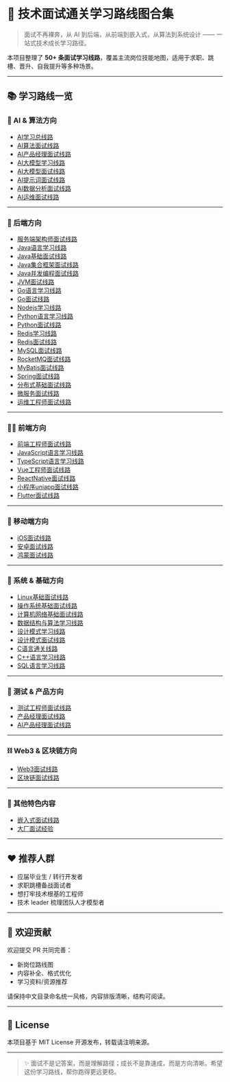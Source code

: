 # 🚀 技术面试通关学习路线图合集

> 面试不再裸奔，从 AI 到后端，从前端到嵌入式，从算法到系统设计 —— 一站式技术成长学习路径。

本项目整理了 **50+ 条面试学习线路**，覆盖主流岗位技能地图，适用于求职、跳槽、晋升、自我提升等多种场景。

---

## 📚 学习路线一览

### 🤖 AI & 算法方向

- [AI学习总线路](./AI学习总线路/src.md)
- [AI算法面试线路](./AI算法面试线路/src.md)
- [AI产品经理面试线路](./AI产品经理面试线路/src.md)
- [AI大模型学习线路](./AI大模型学习线路/src.md)
- [AI大模型面试线路](./AI大模型面试线路/src.md)
- [AI提示词面试线路](./AI提示词面试线路/src.md)
- [AI数据分析面试线路](./AI数据分析面试线路/src.md)
- [AI运维面试线路](./AI运维面试线路/src.md)

---

### 🧠 后端方向

- [服务端架构师面试线路](./服务端架构师面试线路/src.md)
- [Java语言学习线路](./Java语言学习线路/src.md)
- [Java基础面试线路](./Java基础面试线路/src.md)
- [Java集合框架面试线路](./Java集合框架面试线路/src.md)
- [Java并发编程面试线路](./Java并发编程面试线路/src.md)
- [JVM面试线路](./JVM面试线路/src.md)
- [Go语言学习线路](./Go语言学习线路/src.md)
- [Go面试线路](./Go面试线路/src.md)
- [Nodejs学习线路](./Nodejs学习线路/src.md)
- [Python语言学习线路](./Python语言学习线路/src.md)
- [Python面试线路](./Python面试线路/src.md)
- [Redis学习线路](./Redis学习线路/src.md)
- [Redis面试线路](./Redis面试线路/src.md)
- [MySQL面试线路](./MySQL面试线路/src.md)
- [RocketMQ面试线路](./RocketMQ面试线路/src.md)
- [MyBatis面试线路](./MyBatis面试线路/src.md)
- [Spring面试线路](./Spring面试线路/src.md)
- [分布式基础面试线路](./分布式基础面试线路/src.md)
- [微服务面试线路](./微服务面试线路/src.md)
- [运维工程师面试线路](./运维工程师面试线路/src.md)

---

### 🧑‍💻 前端方向

- [前端工程师面试线路](./前端工程师面试线路/src.md)
- [JavaScript语言学习线路](./JavaScript语言学习线路/src.md)
- [TypeScript语言学习线路](./TypeScript语言学习线路/src.md)
- [Vue工程师面试线路](./Vue工程师面试线路/src.md)
- [ReactNative面试线路](./ReactNative面试线路/src.md)
- [小程序uniapp面试线路](./小程序uniapp面试线路/src.md)
- [Flutter面试线路](./Flutter面试线路/src.md)

---

### 📱 移动端方向

- [iOS面试线路](./iOS面试线路/src.md)
- [安卓面试线路](./安卓面试线路/src.md)
- [鸿蒙面试线路](./鸿蒙面试线路/src.md)

---

### 🧩 系统 & 基础方向

- [Linux基础面试线路](./Linux基础面试线路/src.md)
- [操作系统基础面试线路](./操作系统基础面试线路/src.md)
- [计算机网络基础面试线路](./计算机网络基础面试线路/src.md)
- [数据结构与算法学习线路](./数据结构与算法学习线路/src.md)
- [设计模式学习线路](./设计模式学习线路/src.md)
- [设计模式面试线路](./设计模式面试线路/src.md)
- [C语言通关线路](./C语言通关线路/src.md)
- [C++语言学习线路](./C++语言学习线路/src.md)
- [SQL语言学习线路](./SQL语言学习线路/src.md)

---

### 🧪 测试 & 产品方向

- [测试工程师面试线路](./测试工程师面试线路/src.md)
- [产品经理面试线路](./产品经理面试线路/src.md)
- [AI产品经理面试线路](./AI产品经理面试线路/src.md)

---

### ⛓ Web3 & 区块链方向

- [Web3面试线路](./Web3面试线路/src.md)
- [区块链面试线路](./区块链面试线路/src.md)

---

### 🎯 其他特色内容

- [嵌入式面试线路](./嵌入式面试线路/src.md)
- [大厂面试经验](./大厂面试经验/src.md)

---

## ❤️ 推荐人群

- 应届毕业生 / 转行开发者
- 求职跳槽备战面试者
- 想打牢技术根基的工程师
- 技术 leader 梳理团队人才模型者

---

## 🤝 欢迎贡献

欢迎提交 PR 共同完善：
- 新岗位路线图
- 内容补全、格式优化
- 学习资料/资源推荐

请保持中文目录命名统一风格，内容排版清晰，结构可阅读。

---

## 📢 License

本项目基于 MIT License 开源发布，转载请注明来源。

---

> ✨ 面试不是记答案，而是理解路径；成长不是靠速成，而是方向清晰。希望这份学习路线，帮你跑得更远更稳。
